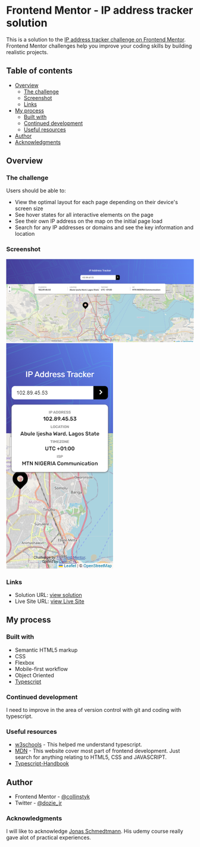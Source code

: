 # Frontend Mentor - IP address tracker solution

This is a solution to the [IP address tracker challenge on Frontend Mentor](https://www.frontendmentor.io/challenges/ip-address-tracker-I8-0yYAH0). Frontend Mentor challenges help you improve your coding skills by building realistic projects.

## Table of contents

- [Overview](#overview)
  - [The challenge](#the-challenge)
  - [Screenshot](#screenshot)
  - [Links](#links)
- [My process](#my-process)
  - [Built with](#built-with)
  - [Continued development](#continued-development)
  - [Useful resources](#useful-resources)
- [Author](#author)
- [Acknowledgments](#acknowledgments)

## Overview

### The challenge

Users should be able to:

- View the optimal layout for each page depending on their device's screen size
- See hover states for all interactive elements on the page
- See their own IP address on the map on the initial page load
- Search for any IP addresses or domains and see the key information and location

### Screenshot

![](./screenshots/Ip-address-tracker-Desktop.png)
![](./screenshots/Ip-address-tracker-Mobile.png)

### Links

- Solution URL: [view solution](https://github.com/collinstyk/fem-ip-address-tracker)
- Live Site URL: [view Live Site](https://fem-ip-address-tracker.onrender.com/)

## My process

### Built with

- Semantic HTML5 markup
- CSS
- Flexbox
- Mobile-first workflow
- Object Oriented
- [Typescript](https://www.typescriptlang.org/docs/handbook/intro.html)

### Continued development

I need to improve in the area of version control with git and coding with typescript.

### Useful resources

- [w3schools](https://www.w3schools.com/typescript/index.php) - This helped me understand typescript.
- [MDN](https://developer.mozilla.org/en-US/) - This website cover most part of frontend development. Just search for anything relating to HTML5, CSS and JAVASCRIPT.
- [Typescript-Handbook](https://www.typescriptlang.org/docs/handbook/intro.html)

## Author

- Frontend Mentor - [@collinstyk](https://www.frontendmentor.io/profile/collinstyk)
- Twitter - [@dozie_jr](https://x.com/dozie_jnr?t=xoii2xr6b7fBUghaFEajnw&s=09)

### Acknowledgments

I will like to acknowledge [Jonas Schmedtmann](https://codingheroes.io/). His udemy course really gave alot of practical experiences.
